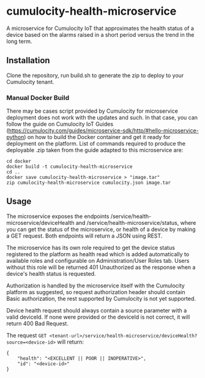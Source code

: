 # cumulocity-health-microservice
A microservice for Cumulocity IoT that approximates the health status of a device based on the alarms raised in a short period versus the trend in the long term.
## Installation
Clone the repository, run build.sh to generate the zip to deploy to your Cumulocity tenant.
### Manual Docker Build
There may be cases script provided by Cumulocity for microservice deployment does not work with the updates and such. In that case, you can follow the guide on Cumulocity IoT Guides (https://cumulocity.com/guides/microservice-sdk/http/#hello-microservice-python) on how to build the Docker container and get it ready for deployment on the platform. List of commands required to produce the deployable .zip taken from the guide adapted to this microservice are:
```
cd docker
docker build -t cumulocity-health-microservice
cd ..
docker save cumulocity-health-microservice > "image.tar"
zip cumulocity-health-microservice cumulocity.json image.tar
```
## Usage
The microservice exposes the endpoints <tenant-url>/service/health-microservice/deviceHealth and <tenant-url>/service/health-microservice/status, where you can get the status of the microservice, or health of a device by making a GET request. Both endpoints will return a JSON using REST. 

The microservice has its own role required to get the device status registered to the platform as health read which is added automatically to available roles and configurable on Administration/User Roles tab. Users without this role will be returned 401 Unauthorized as the response when a device's health status is requested.

Authorization is handled by the microservice itself with the Cumulocity platform as suggested, so request authorization header should contain Basic authorization, the rest supported by Cumulocity is not yet supported.

Device health request should always contain a source parameter with a valid deviceId.
If none were provided or the deviceId is not correct, it will return 400 Bad Request.

The request ``` GET <tenant-url>/service/health-microservice/deviceHealth?source=<device-id> ``` will return:
```
{
    "health": "<EXCELLENT || POOR || INOPERATIVE>",
    "id": "<device-id>"
}
```
